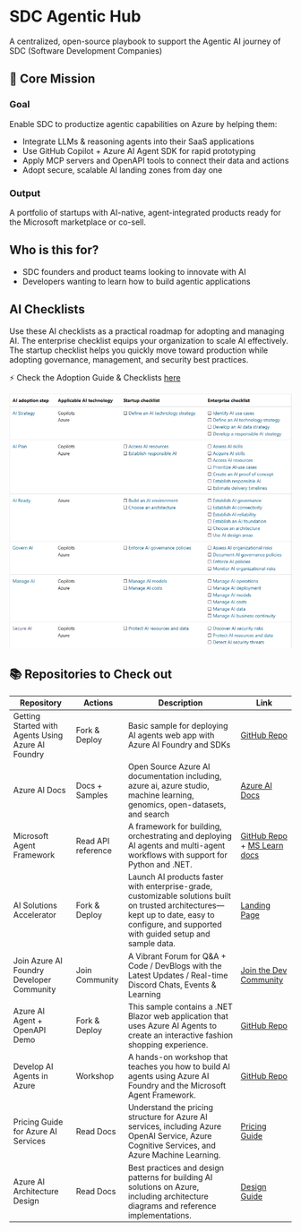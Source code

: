 # SDC Agentic Hub

A centralized, open-source playbook to support the Agentic AI journey of SDC (Software Development Companies)

## 🧭 Core Mission

### Goal
Enable SDC to productize agentic capabilities on Azure by helping them:
- Integrate LLMs & reasoning agents into their SaaS applications
- Use GitHub Copilot + Azure AI Agent SDK for rapid prototyping
- Apply MCP servers and OpenAPI tools to connect their data and actions
- Adopt secure, scalable AI landing zones from day one

### Output
A portfolio of startups with AI-native, agent-integrated products ready for the Microsoft marketplace or co-sell.

## Who is this for?
- SDC founders and product teams looking to innovate with AI
- Developers wanting to learn how to build agentic applications

## AI Checklists 
Use these AI checklists as a practical roadmap for adopting and managing AI. The enterprise checklist equips your organization to scale AI effectively. The startup checklist helps you quickly move toward production while adopting governance, management, and security best practices. 

⚡ Check the Adoption Guide & Checklists [here](https://learn.microsoft.com/en-us/azure/cloud-adoption-framework/scenarios/ai/)

![AI Checklists](/assets/ai-adoption.jpeg)


## 📚 Repositories to Check out

| Repository | Actions | Description | Link |
|------------|------|-------------|------|
| Getting Started with Agents Using Azure AI Foundry | Fork & Deploy | Basic sample for deploying AI agents web app with Azure AI Foundry and SDKs | [GitHub Repo](https://github.com/Azure-Samples/get-started-with-ai-agents?utm_source=chatgpt.com) |
| Azure AI Docs | Docs + Samples | Open Source Azure AI documentation including, azure ai, azure studio, machine learning, genomics, open-datasets, and search | [Azure AI Docs](https://github.com/MicrosoftDocs/azure-ai-docs/tree/main) |
| Microsoft Agent Framework | Read API reference | A framework for building, orchestrating and deploying AI agents and multi-agent workflows with support for Python and .NET. | [GitHub Repo](https://github.com/microsoft/agent-framework/tree/main) + [MS Learn docs](https://learn.microsoft.com/en-us/agent-framework/overview/agent-framework-overview)|
| AI Solutions Accelerator | Fork & Deploy | Launch AI products faster with enterprise-grade, customizable solutions built on trusted architectures—kept up to date, easy to configure, and supported with guided setup and sample data. | [Landing Page](https://accelerators.ms/) |
| Join Azure AI Foundry Developer Community | Join Community | A Vibrant Forum for Q&A + Code / DevBlogs with the Latest Updates / Real-time Discord Chats, Events & Learning | [Join the Dev Community](https://aka.ms/ai-foundry-request-access) |
| Azure AI Agent + OpenAPI Demo | Fork & Deploy | This sample contains a .NET Blazor web application that uses Azure AI Agents to create an interactive fashion shopping experience. | [GitHub Repo](https://github.com/Azure-Samples/ai-agent-openai-web-app?utm_source=chatgpt.com) |
| Develop AI Agents in Azure | Workshop | A hands-on workshop that teaches you how to build AI agents using Azure AI Foundry and the Microsoft Agent Framework. | [GitHub Repo](https://microsoftlearning.github.io/mslearn-ai-agents/) |
| Pricing Guide for Azure AI Services | Read Docs | Understand the pricing structure for Azure AI services, including Azure OpenAI Service, Azure Cognitive Services, and Azure Machine Learning. | [Pricing Guide](https://cdn-dynmedia-1.microsoft.com/is/content/microsoftcorp/microsoft/final/en-us/microsoft-product-and-services/azure/pdf/ms-azure-ai-foundry-pricing-guide-e-book-final.pdf) |
| Azure AI Architecture Design | Read Docs | Best practices and design patterns for building AI solutions on Azure, including architecture diagrams and reference implementations. | [Design Guide](https://learn.microsoft.com/en-us/azure/architecture/ai-ml/) |